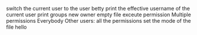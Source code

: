 switch the current user to the user betty
print the effective username of the current user
print groups
new owner
empty file
exceute permission
Multiple permissions
Everybody
Other users: all the permissions
set the mode of the file hello
